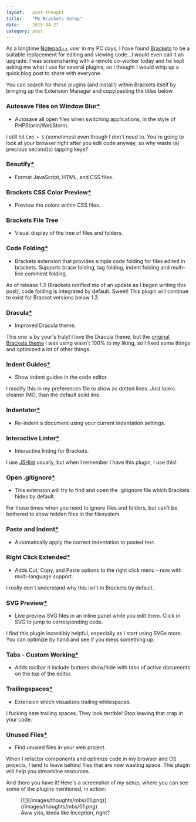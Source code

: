 ```yaml
---
layout:   post-thought
title:    "My Brackets Setup"
date:     2015-04-27
category: post
---
```


As a longtime [Notepad++](http://www.notepad-plus-plus.org) user in my PC days, I have found [Brackets](http://brackets.io) to be a suitable replacement for editing and viewing code...I would even call it an upgrade. I was screensharing with a remote co-worker today and he kept asking me what I use for several plugins, so I thought I would whip up a quick blog post to share with everyone.

You can search for these plugins (and install!) within Brackets itself by bringing up the Extension Manager and copy/pasting the titles below.



<div class="divider">
  <span class="divider__shape-01"></span>
  <span class="divider__shape-02"></span>
  <span class="divider__shape-03"></span>
  <span class="divider__shape-04"></span>
</div>



### Autosave Files on Window Blur[*](https://github.com/martypenner/brackets-autosave-files-on-window-blur)
* Autosave all open files when switching applications, in the style of PHPStorm/WebStorm.

I still hit `Cmd + S` (sometimes) even though I don't need to. You're going to look at your browser right after you edit code anyway, so why waste (a) precious second(s) tapping keys?



### Beautify[*](https://github.com/drewhamlett/brackets-beautify)
* Format JavaScript, HTML, and CSS files.



### Brackets CSS Color Preview[*](https://github.com/cmgddd/Brackets-css-color-preview)
* Preview the colors within CSS files.



### Brackets File Tree
* Visual display of the tree of files and folders.



### Code Folding[*](https://github.com/thehogfather/brackets-code-folding)
* Brackets extension that provides simple code folding for files edited in brackets. Supports brace folding, tag folding, indent folding and multi-line comment folding.

As of release 1.3 (Brackets notified me of an update as I began writing this post), code folding is integrated by default. Sweet! This plugin will continue to exist for Bracket versions below 1.3.



### Dracula[*](https://github.com/NetOperatorWibby/DraculaBrackets)
* Improved Dracula theme.

This one is by your's truly! I love the Dracula theme, but the [original Brackets theme](https://github.com/Jacse/themes-for-brackets) I was using wasn't 100% to my liking, so I fixed some things and optimized a lot of other things.



### Indent Guides[*](https://github.com/lkcampbell/brackets-indent-guides)
* Show indent guides in the code editor.

I modify this in my preferences file to show as dotted lines. Just looks cleaner IMO, than the default solid line.



### Indentator[*](https://github.com/ahuth/brackets-indentator)
* Re-indent a document using your current indentation settings.



### Interactive Linter[*](https://github.com/MiguelCastillo/Brackets-InteractiveLinter)
* Interactive linting for Brackets.

I use [JSHint](http://jshint.com) usually, but when I remember I have this plugin, I use this!



### Open .gitignore[*](https://github.com/danielmahon/brackets-opengitignore)
* This extension will try to find and open the .gitignore file which Brackets hides by default.

For those times when you need to ignore files and folders, but can't be bothered to show hidden files in the filesystem.



### Paste and Indent[*](https://github.com/ahuth/brackets-paste-and-indent)
* Automatically apply the correct indentation to pasted text.



### Right Click Extended[*](https://github.com/jbardnz/RightClickExtended)
* Adds Cut, Copy, and Paste options to the right click menu - now with multi-language support.

I really don't understand why this isn't in Brackets by default.



### SVG Preview[*](https://github.com/peterflynn/svg-preview)
* Live preview SVG files in an inline panel while you edit them. Click in SVG to jump to corresponding code.

I find this plugin incredibly helpful, especially as I start using SVGs more. You can optimize by hand and see if you mess something up.



### Tabs - Custom Working[*](https://github.com/DH3ALEJANDRO/custom-work-for-brackets)
* Adds toolbar it include buttons show/hide with tabs of active documents on the top of the editor.



### Trailingspaces[*](https://github.com/scientech-com-ua/brackets-trailingspaces)
* Extension which visualizes trailing whitespaces.

I fucking hate trailing spaces. They look terrible! Stop leaving that crap in your code.



### Unused Files[*](https://github.com/Dammmien/brackets-unused-files)
* Find unused files in your web project.

When I refactor components and optimize code in my browser and OS projects, I tend to leave behind files that are now wasting space. This plugin will help you streamline resources.



<div class="divider">
  <span class="divider__shape-01"></span>
  <span class="divider__shape-02"></span>
  <span class="divider__shape-03"></span>
  <span class="divider__shape-04"></span>
</div>



And there you have it! Here's a screenshot of my setup, where you can see some of the plugins mentioned, in action:

<figure>
  [![](/images/thoughts/mbs/01.png)](/images/thoughts/mbs/01.png)
  <figcaption>Aww yiss, kinda like Inception, right?</figcaption>
</figure>